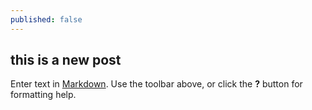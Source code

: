 ```yaml
---
published: false
---
```

## this is a new post

Enter text in [Markdown](http://daringfireball.net/projects/markdown/). Use the toolbar above, or click the **?** button for formatting help.
